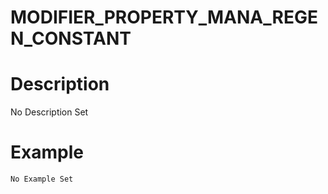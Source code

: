 # MODIFIER_PROPERTY_MANA_REGEN_CONSTANT
# Description
No Description Set
# Example
```No Example Set```